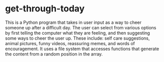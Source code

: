 # get-through-today
This is a Python program that takes in user input as a way to cheer someone up after a difficult day. The user can select from various options by first telling the computer what they are feeling, and then suggesting some ways to cheer the user up. These include: self care suggestions, animal pictures, funny videos, reassuring memes, and words of encouragement. It uses a file system that accesses functions that generate the content from a random position in the array. 
